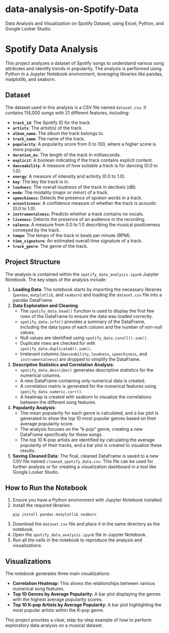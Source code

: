 # data-analysis-on-Spotify-Data
Data Analysis and Visualization on Spotify Dataset, using Excel, Python, and Google Looker Studio.

# Spotify Data Analysis

This project analyzes a dataset of Spotify songs to understand various song attributes and identify trends in popularity. The analysis is performed using Python in a Jupyter Notebook environment, leveraging libraries like pandas, matplotlib, and seaborn.

## Dataset

The dataset used in this analysis is a CSV file named `dataset.csv`. It contains 114,000 songs with 21 different features, including:

  * **`track_id`**: The Spotify ID for the track.
  * **`artists`**: The artist(s) of the track.
  * **`album_name`**: The album the track belongs to.
  * **`track_name`**: The name of the track.
  * **`popularity`**: A popularity score from 0 to 100, where a higher score is more popular.
  * **`duration_ms`**: The length of the track in milliseconds.
  * **`explicit`**: A boolean indicating if the track contains explicit content.
  * **`danceability`**: A measure of how suitable a track is for dancing (0.0 to 1.0).
  * **`energy`**: A measure of intensity and activity (0.0 to 1.0).
  * **`key`**: The key the track is in.
  * **`loudness`**: The overall loudness of the track in decibels (dB).
  * **`mode`**: The modality (major or minor) of a track.
  * **`speechiness`**: Detects the presence of spoken words in a track.
  * **`acousticness`**: A confidence measure of whether the track is acoustic (0.0 to 1.0).
  * **`instrumentalness`**: Predicts whether a track contains no vocals.
  * **`liveness`**: Detects the presence of an audience in the recording.
  * **`valence`**: A measure from 0.0 to 1.0 describing the musical positiveness conveyed by the track.
  * **`tempo`**: The tempo of the track in beats per minute (BPM).
  * **`time_signature`**: An estimated overall time signature of a track.
  * **`track_genre`**: The genre of the track.

## Project Structure

The analysis is contained within the `spotify_data_analysis.ipynb` Jupyter Notebook. The key steps of the analysis include:

1.  **Loading Data**: The notebook starts by importing the necessary libraries (`pandas`, `matplotlib`, and `seaborn`) and loading the `dataset.csv` file into a pandas DataFrame.
2.  **Data Exploration and Cleaning**:
      * The `spotify_data.head()` function is used to display the first few rows of the DataFrame to ensure the data was loaded correctly.
      * `spotify_data.info()` provides a summary of the DataFrame, including the data types of each column and the number of non-null values.
      * Null values are identified using `spotify_data.isnull().sum()`.
      * Duplicate rows are checked for with `spotify_data.duplicated().sum()`.
      * Irrelevant columns (`danceability`, `loudness`, `speechiness`, and `instrumentalness`) are dropped to simplify the DataFrame.
3.  **Descriptive Statistics and Correlation Analysis**:
      * `spotify_data.describe()` generates descriptive statistics for the numerical columns.
      * A new DataFrame containing only numerical data is created.
      * A correlation matrix is generated for the numerical features using `spotify_data_numeric.corr()`.
      * A heatmap is created with seaborn to visualize the correlations between the different song features.
4.  **Popularity Analysis**:
      * The mean popularity for each genre is calculated, and a bar plot is generated to show the top 10 most popular genres based on their average popularity score.
      * The analysis focuses on the "k-pop" genre, creating a new DataFrame specifically for these songs.
      * The top 10 K-pop artists are identified by calculating the average popularity of their tracks, and a bar plot is created to visualize these results.
5.  **Saving Cleaned Data**: The final, cleaned DataFrame is saved to a new CSV file named `cleaned_spotify_data.csv`. This file can be used for further analysis or for creating a visualization dashboard in a tool like Google Looker Studio.

## How to Run the Notebook

1.  Ensure you have a Python environment with Jupyter Notebook installed.
2.  Install the required libraries:
    ```
    pip install pandas matplotlib seaborn
    ```
3.  Download the `dataset.csv` file and place it in the same directory as the notebook.
4.  Open the `spotify_data_analysis.ipynb` file in Jupyter Notebook.
5.  Run all the cells in the notebook to reproduce the analysis and visualizations.

## Visualizations

The notebook generates three main visualizations:

  * **Correlation Heatmap**: This shows the relationships between various numerical song features.
  * **Top 10 Genres by Average Popularity**: A bar plot displaying the genres with the highest average popularity scores.
  * **Top 10 K-pop Artists by Average Popularity**: A bar plot highlighting the most popular artists within the K-pop genre.

This project provides a clear, step-by-step example of how to perform exploratory data analysis on a musical dataset.
